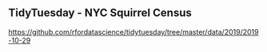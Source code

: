 
## TidyTuesday - NYC Squirrel Census

https://github.com/rfordatascience/tidytuesday/tree/master/data/2019/2019-10-29

